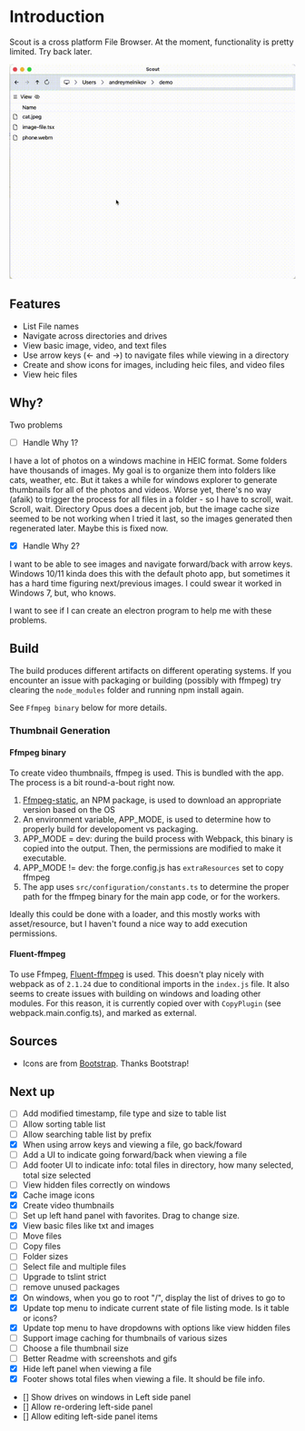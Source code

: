 Introduction
============

Scout is a cross platform File Browser. At the moment, functionality is pretty limited. Try back later.

![Sample video showing file browsing](/sample/demo.gif)

## Features
* List File names
* Navigate across directories and drives
* View basic image, video, and text files
* Use arrow keys (<- and ->) to navigate files while viewing in a directory
* Create and show icons for images, including heic files, and video files
* View heic files 


## Why?

Two problems

- [ ] Handle Why 1?

I have a lot of photos on a windows machine in HEIC format. Some folders have thousands of images.
My goal is to organize them into folders like cats, weather, etc. But it takes a while for windows explorer
to generate thumbnails for all of the photos and videos. Worse yet, there's no way (afaik) to trigger the process for all files in a folder - so I have to scroll, wait. Scroll, wait. Directory Opus does a decent job, 
but the image cache size seemed to be not working when I tried it last, so the images generated then regenerated later. Maybe this is fixed now.

- [x] Handle Why 2?

I want to be able to see images and navigate forward/back with arrow keys. Windows 10/11 kinda does this with the default photo app, but sometimes it has a hard time figuring next/previous images. I could swear it worked in Windows 7, but, who knows.

I want to see if I can create an electron program to help me with these problems.

## Build

The build produces different artifacts on different operating systems. 
If you encounter an issue with packaging or building (possibly with ffmpeg)
try clearing the `node_modules` folder and running npm install again.

See `Ffmpeg binary` below for more details. 

### Thumbnail Generation

#### Ffmpeg binary

To create video thumbnails, ffmpeg is used. This is bundled with the app.
The process is a bit round-a-bout right now. 

1. [Ffmpeg-static](https://github.com/eugeneware/ffmpeg-static), an NPM package, is used to download an appropriate version based on the OS
2. An environment variable, APP_MODE, is used to determine how to properly build for developoment vs packaging.
3. APP_MODE = dev: during the build process with Webpack, this binary is copied into the output. Then, the permissions are modified to make it executable.
4. APP_MODE != dev: the forge.config.js has `extraResources` set to copy ffmpeg
5. The app uses `src/configuration/constants.ts` to determine the proper path for the ffmpeg binary for the main app code, or for the workers.

Ideally this could be done with a loader, and this mostly works with asset/resource, but I haven't found a nice way to add execution permissions.

#### Fluent-ffmpeg

To use Ffmpeg, [Fluent-ffmpeg](https://github.com/fluent-ffmpeg/node-fluent-ffmpeg) is used. 
This doesn't play nicely with webpack as of `2.1.24` due to conditional imports in the `index.js` file.
It also seems to create issues with building on windows and loading other modules. For this reason, it
is currently copied over with `CopyPlugin` (see webpack.main.config.ts), and marked as external. 

## Sources

* Icons are from [Bootstrap](https://icons.getbootstrap.com/). Thanks Bootstrap!

## Next up

- [ ] Add modified timestamp, file type and size to table list
- [ ] Allow sorting table list
- [ ] Allow searching table list by prefix
- [x] When using arrow keys and viewing a file, go back/foward
- [ ] Add a UI to indicate going forward/back when viewing a file
- [ ] Add footer UI to indicate info: total files in directory, how many selected, total size selected
- [ ] View hidden files correctly on windows
- [x] Cache image icons
- [x] Create video thumbnails
- [ ] Set up left hand panel with favorites. Drag to change size.
- [x] View basic files like txt and images
- [ ] Move files
- [ ] Copy files
- [ ] Folder sizes
- [ ] Select file and multiple files 
- [ ] Upgrade to tslint strict
- [ ] remove unused packages
- [x] On windows, when you go to root "/", display the list of drives to go to
- [x] Update top menu to indicate current state of file listing mode. Is it table or icons?
- [x] Update top menu to have dropdowns with options like view hidden files 
- [ ] Support image caching for thumbnails of various sizes
- [ ] Choose a file thumbnail size
- [ ] Better Readme with screenshots and gifs
- [x] Hide left panel when viewing a file
- [x] Footer shows total files when viewing a file. It should be file info.
- [] Show drives on windows in Left side panel
- [] Allow re-ordering left-side panel
- [] Allow editing left-side panel items